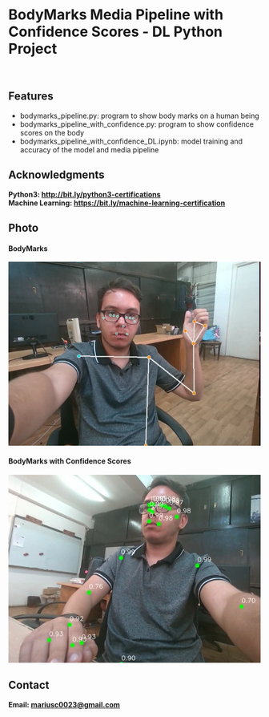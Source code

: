 <h1> BodyMarks Media Pipeline with Confidence Scores - DL Python Project</h1>
<br>
<h2>Features</h2>
<ul>
    <li>bodymarks_pipeline.py: program to show body marks on a human being</li>
    <li>bodymarks_pipeline_with_confidence.py: program to show confidence scores on the body</li>
    <li>bodymarks_pipeline_with_confidence_DL.ipynb: model training and accuracy of the model and media pipeline</li>
</ul>

<h2>Acknowledgments</h2>

<b> Python3: http://bit.ly/python3-certifications </b>
<br>
<b> Machine Learning: https://bit.ly/machine-learning-certification <b>
<br>


<h2>Photo</h2>
<h4>BodyMarks</h4>
<img src="image.png">
<br>
<h4>BodyMarks with Confidence Scores</h4>
<img src="image1.png">
<br>
<h2>Contact</h2>

<b> Email: mariusc0023@gmail.com </b>
